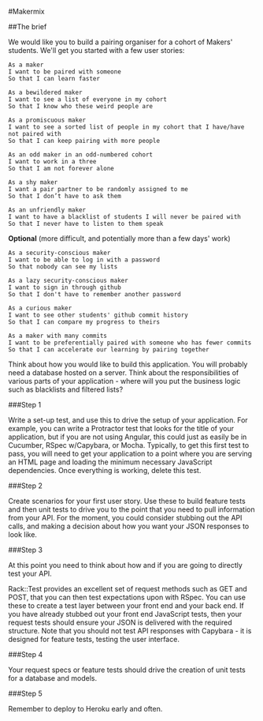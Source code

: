 #Makermix

##The brief

We would like you to build a pairing organiser for a cohort of Makers' students. We'll get you started with a few user stories:

```
As a maker
I want to be paired with someone
So that I can learn faster

As a bewildered maker
I want to see a list of everyone in my cohort
So that I know who these weird people are

As a promiscuous maker
I want to see a sorted list of people in my cohort that I have/have not paired with
So that I can keep pairing with more people

As an odd maker in an odd-numbered cohort
I want to work in a three
So that I am not forever alone

As a shy maker  
I want a pair partner to be randomly assigned to me  
So that I don’t have to ask them  

As an unfriendly maker  
I want to have a blacklist of students I will never be paired with  
So that I never have to listen to them speak  
```

**Optional** (more difficult, and potentially more than a few days' work)

```
As a security-conscious maker
I want to be able to log in with a password
So that nobody can see my lists

As a lazy security-conscious maker
I want to sign in through github
So that I don't have to remember another password

As a curious maker
I want to see other students' github commit history
So that I can compare my progress to theirs

As a maker with many commits
I want to be preferentially paired with someone who has fewer commits
So that I can accelerate our learning by pairing together
```

Think about how you would like to build this application. You will probably need a database hosted on a server. Think about the responsibilities of various parts of your application - where will you put the business logic such as blacklists and filtered lists?

###Step 1

Write a set-up test, and use this to drive the setup of your application. For example, you can write a Protractor test that looks for the title of your application, but if you are not using Angular, this could just as easily be in Cucumber, RSpec w/Capybara, or Mocha. Typically, to get this first test to pass, you will need to get your application to a point where you are serving an HTML page and loading the minimum necessary JavaScript dependencies. Once everything is working, delete this test.

###Step 2

Create scenarios for your first user story. Use these to build feature tests and then unit tests to drive you to the point that you need to pull information from your API. For the moment, you could consider stubbing out the API calls, and making a decision about how you want your JSON responses to look like.

###Step 3

At this point you need to think about how and if you are going to directly test your API. 

Rack::Test provides an excellent set of request methods such as GET and POST, that you can then test expectations upon with RSpec. You can use these to create a test layer between your front end and your back end. If you have already stubbed out your front end JavaScript tests, then your request tests should ensure your JSON is delivered with the required structure. Note that you should not test API responses with Capybara - it is designed for feature tests, testing the user interface.

###Step 4

Your request specs or feature tests should drive the creation of unit tests for a database and models.

###Step 5

Remember to deploy to Heroku early and often.



